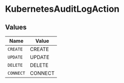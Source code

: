 # KubernetesAuditLogAction


## Values

| Name      | Value     |
| --------- | --------- |
| `CREATE`  | CREATE    |
| `UPDATE`  | UPDATE    |
| `DELETE`  | DELETE    |
| `CONNECT` | CONNECT   |